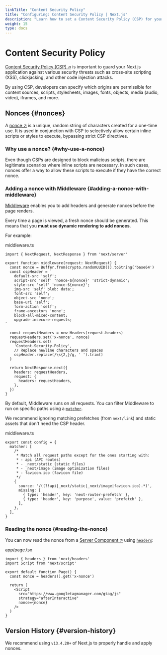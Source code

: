 ```yaml
---
linkTitle: "Content Security Policy"
title: "Configuring: Content Security Policy | Next.js"
description: "Learn how to set a Content Security Policy (CSP) for your Next.js application."
weight: 15
type: docs
---
```


# Content Security Policy

[Content Security Policy (CSP) ↗](https://developer.mozilla.org/docs/Web/HTTP/CSP) is important to guard your Next.js application against various security threats such as cross-site scripting (XSS), clickjacking, and other code injection attacks.

By using CSP, developers can specify which origins are permissible for content sources, scripts, stylesheets, images, fonts, objects, media (audio, video), iframes, and more.

## Nonces {#nonces}

A [nonce ↗](https://developer.mozilla.org/docs/Web/HTML/Global_attributes/nonce) is a unique, random string of characters created for a one-time use. It is used in conjunction with CSP to selectively allow certain inline scripts or styles to execute, bypassing strict CSP directives.

### Why use a nonce? {#why-use-a-nonce}

Even though CSPs are designed to block malicious scripts, there are legitimate scenarios where inline scripts are necessary. In such cases, nonces offer a way to allow these scripts to execute if they have the correct nonce.

### Adding a nonce with Middleware {#adding-a-nonce-with-middleware}

[Middleware](/nextjs/13.5/using-app-router/building-your-application/routing/middleware) enables you to add headers and generate nonces before the page renders.

Every time a page is viewed, a fresh nonce should be generated. This means that you **must use dynamic rendering to add nonces**.

For example:


middleware.ts
```
import { NextRequest, NextResponse } from 'next/server'
 
export function middleware(request: NextRequest) {
  const nonce = Buffer.from(crypto.randomUUID()).toString('base64')
  const cspHeader = `
    default-src 'self';
    script-src 'self' 'nonce-${nonce}' 'strict-dynamic';
    style-src 'self' 'nonce-${nonce}';
    img-src 'self' blob: data:;
    font-src 'self';
    object-src 'none';
    base-uri 'self';
    form-action 'self';
    frame-ancestors 'none';
    block-all-mixed-content;
    upgrade-insecure-requests;
`
 
  const requestHeaders = new Headers(request.headers)
  requestHeaders.set('x-nonce', nonce)
  requestHeaders.set(
    'Content-Security-Policy',
    // Replace newline characters and spaces
    cspHeader.replace(/\s{2,}/g, ' ').trim()
  )
 
  return NextResponse.next({
    headers: requestHeaders,
    request: {
      headers: requestHeaders,
    },
  })
}
```

By default, Middleware runs on all requests. You can filter Middleware to run on specific paths using a [`matcher`](/nextjs/13.5/using-app-router/building-your-application/routing/middleware#matcher).

We recommend ignoring matching prefetches (from `next/link`) and static assets that don't need the CSP header.


middleware.ts
```
export const config = {
  matcher: [
    /*
     * Match all request paths except for the ones starting with:
     * - api (API routes)
     * - _next/static (static files)
     * - _next/image (image optimization files)
     * - favicon.ico (favicon file)
     */
    {
      source: '/((?!api|_next/static|_next/image|favicon.ico).*)',
      missing: [
        { type: 'header', key: 'next-router-prefetch' },
        { type: 'header', key: 'purpose', value: 'prefetch' },
      ],
    },
  ],
}
```

### Reading the nonce {#reading-the-nonce}

You can now read the nonce from a [Server Component ↗](https://nextjs.org/docs/app/building-your-application/rendering/server-components.html) using [`headers`](/nextjs/13.5/using-app-router/api-reference/functions/headers):


app/page.tsx
```
import { headers } from 'next/headers'
import Script from 'next/script'
 
export default function Page() {
  const nonce = headers().get('x-nonce')
 
  return (
    <Script
      src="https://www.googletagmanager.com/gtag/js"
      strategy="afterInteractive"
      nonce={nonce}
    />
  )
}
```

## Version History {#version-history}

We recommend using `v13.4.20+` of Next.js to properly handle and apply nonces.
